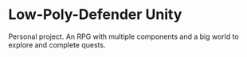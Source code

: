 # Low-Poly-Defender Unity
 
 Personal project. An RPG with multiple components and a big world to explore and complete quests.
